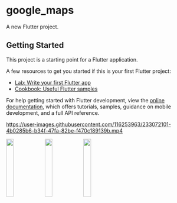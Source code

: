 # google_maps

A new Flutter project.

## Getting Started

This project is a starting point for a Flutter application.

A few resources to get you started if this is your first Flutter project:

- [Lab: Write your first Flutter app](https://docs.flutter.dev/get-started/codelab)
- [Cookbook: Useful Flutter samples](https://docs.flutter.dev/cookbook)

For help getting started with Flutter development, view the
[online documentation](https://docs.flutter.dev/), which offers tutorials,
samples, guidance on mobile development, and a full API reference.


https://user-images.githubusercontent.com/116253963/233072101-4b0285b6-b34f-47fa-82be-f470c189139b.mp4



<p>
<img src = "https://user-images.githubusercontent.com/116253963/233072442-85fabd43-1be7-4f8b-a0da-2a24fae6684a.png" height=20% width=20%>
<img src = "https://user-images.githubusercontent.com/116253963/233072463-cfb393a7-f38c-422e-bc5f-cf56ea35099f.png" height=20% width=20%>
<img src = "https://user-images.githubusercontent.com/116253963/233072480-946b84fe-1e08-4bfb-801f-f244102dc526.png" height=20% width=20%>

</p>
